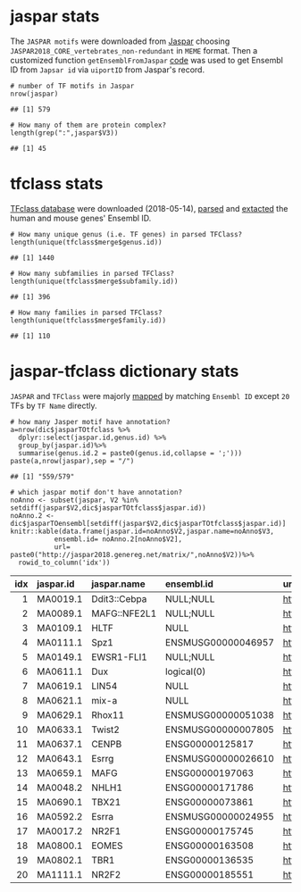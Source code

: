 jaspar stats
============

The `JASPAR motifs` were downloaded from
[Jaspar](http://jaspar.genereg.net/downloads/) choosing
`JASPAR2018_CORE_vertebrates_non-redundant` in `MEME` format. Then a
customized function `getEnsemblFromJaspar` [code](./aux_funs.R) was used
to get Ensembl ID from `Japsar id` via `uiportID` from Jaspar's record.

    # number of TF motifs in Jaspar 
    nrow(jaspar) 

    ## [1] 579

    # How many of them are protein complex? 
    length(grep(":",jaspar$V3)) 

    ## [1] 45

tfclass stats
=============

[TFclass
database](http://tfclass.bioinf.med.uni-goettingen.de/about.jsf) were
downloaded (2018-05-14), [parsed](./scripts/parseTfclassTTL.sh) and
[extacted](./scripts/tfclass.R) the human and mouse genes' Ensembl ID.

    # How many unique genus (i.e. TF genes) in parsed TFClass?
    length(unique(tfclass$merge$genus.id)) 

    ## [1] 1440

    # How many subfamilies in parsed TFClass?
    length(unique(tfclass$merge$subfamily.id))

    ## [1] 396

    # How many families in parsed TFClass?
    length(unique(tfclass$merge$family.id))

    ## [1] 110

jaspar-tfclass dictionary stats
===============================

`JASPAR` and `TFClass` were majorly [mapped](./cmpDB.R) by matching
`Ensembl ID` except `20` TFs by `TF Name` directly.

    # how many Jasper motif have annotation? 
    a=nrow(dic$jasparTOtfclass %>% 
      dplyr::select(jaspar.id,genus.id) %>% 
      group_by(jaspar.id)%>%
      summarise(genus.id.2 = paste0(genus.id,collapse = ';')))
    paste(a,nrow(jaspar),sep = "/")

    ## [1] "559/579"

    # which jaspar motif don't have annotation?
    noAnno <- subset(jaspar, V2 %in% setdiff(jaspar$V2,dic$jasparTOtfclass$jaspar.id))
    noAnno.2 <- dic$jasparTOensembl[setdiff(jaspar$V2,dic$jasparTOtfclass$jaspar.id)]
    knitr::kable(data.frame(jaspar.id=noAnno$V2,jaspar.name=noAnno$V3,
               ensembl.id= noAnno.2[noAnno$V2],
               url= paste0("http://jaspar2018.genereg.net/matrix/",noAnno$V2))%>%
      rowid_to_column('idx'))

<table>
<thead>
<tr class="header">
<th align="right">idx</th>
<th align="left">jaspar.id</th>
<th align="left">jaspar.name</th>
<th align="left">ensembl.id</th>
<th align="left">url</th>
</tr>
</thead>
<tbody>
<tr class="odd">
<td align="right">1</td>
<td align="left">MA0019.1</td>
<td align="left">Ddit3::Cebpa</td>
<td align="left">NULL;NULL</td>
<td align="left"><a href="http://jaspar2018.genereg.net/matrix/MA0019.1" class="uri">http://jaspar2018.genereg.net/matrix/MA0019.1</a></td>
</tr>
<tr class="even">
<td align="right">2</td>
<td align="left">MA0089.1</td>
<td align="left">MAFG::NFE2L1</td>
<td align="left">NULL;NULL</td>
<td align="left"><a href="http://jaspar2018.genereg.net/matrix/MA0089.1" class="uri">http://jaspar2018.genereg.net/matrix/MA0089.1</a></td>
</tr>
<tr class="odd">
<td align="right">3</td>
<td align="left">MA0109.1</td>
<td align="left">HLTF</td>
<td align="left">NULL</td>
<td align="left"><a href="http://jaspar2018.genereg.net/matrix/MA0109.1" class="uri">http://jaspar2018.genereg.net/matrix/MA0109.1</a></td>
</tr>
<tr class="even">
<td align="right">4</td>
<td align="left">MA0111.1</td>
<td align="left">Spz1</td>
<td align="left">ENSMUSG00000046957</td>
<td align="left"><a href="http://jaspar2018.genereg.net/matrix/MA0111.1" class="uri">http://jaspar2018.genereg.net/matrix/MA0111.1</a></td>
</tr>
<tr class="odd">
<td align="right">5</td>
<td align="left">MA0149.1</td>
<td align="left">EWSR1-FLI1</td>
<td align="left">NULL;NULL</td>
<td align="left"><a href="http://jaspar2018.genereg.net/matrix/MA0149.1" class="uri">http://jaspar2018.genereg.net/matrix/MA0149.1</a></td>
</tr>
<tr class="even">
<td align="right">6</td>
<td align="left">MA0611.1</td>
<td align="left">Dux</td>
<td align="left">logical(0)</td>
<td align="left"><a href="http://jaspar2018.genereg.net/matrix/MA0611.1" class="uri">http://jaspar2018.genereg.net/matrix/MA0611.1</a></td>
</tr>
<tr class="odd">
<td align="right">7</td>
<td align="left">MA0619.1</td>
<td align="left">LIN54</td>
<td align="left">NULL</td>
<td align="left"><a href="http://jaspar2018.genereg.net/matrix/MA0619.1" class="uri">http://jaspar2018.genereg.net/matrix/MA0619.1</a></td>
</tr>
<tr class="even">
<td align="right">8</td>
<td align="left">MA0621.1</td>
<td align="left">mix-a</td>
<td align="left">NULL</td>
<td align="left"><a href="http://jaspar2018.genereg.net/matrix/MA0621.1" class="uri">http://jaspar2018.genereg.net/matrix/MA0621.1</a></td>
</tr>
<tr class="odd">
<td align="right">9</td>
<td align="left">MA0629.1</td>
<td align="left">Rhox11</td>
<td align="left">ENSMUSG00000051038</td>
<td align="left"><a href="http://jaspar2018.genereg.net/matrix/MA0629.1" class="uri">http://jaspar2018.genereg.net/matrix/MA0629.1</a></td>
</tr>
<tr class="even">
<td align="right">10</td>
<td align="left">MA0633.1</td>
<td align="left">Twist2</td>
<td align="left">ENSMUSG00000007805</td>
<td align="left"><a href="http://jaspar2018.genereg.net/matrix/MA0633.1" class="uri">http://jaspar2018.genereg.net/matrix/MA0633.1</a></td>
</tr>
<tr class="odd">
<td align="right">11</td>
<td align="left">MA0637.1</td>
<td align="left">CENPB</td>
<td align="left">ENSG00000125817</td>
<td align="left"><a href="http://jaspar2018.genereg.net/matrix/MA0637.1" class="uri">http://jaspar2018.genereg.net/matrix/MA0637.1</a></td>
</tr>
<tr class="even">
<td align="right">12</td>
<td align="left">MA0643.1</td>
<td align="left">Esrrg</td>
<td align="left">ENSMUSG00000026610</td>
<td align="left"><a href="http://jaspar2018.genereg.net/matrix/MA0643.1" class="uri">http://jaspar2018.genereg.net/matrix/MA0643.1</a></td>
</tr>
<tr class="odd">
<td align="right">13</td>
<td align="left">MA0659.1</td>
<td align="left">MAFG</td>
<td align="left">ENSG00000197063</td>
<td align="left"><a href="http://jaspar2018.genereg.net/matrix/MA0659.1" class="uri">http://jaspar2018.genereg.net/matrix/MA0659.1</a></td>
</tr>
<tr class="even">
<td align="right">14</td>
<td align="left">MA0048.2</td>
<td align="left">NHLH1</td>
<td align="left">ENSG00000171786</td>
<td align="left"><a href="http://jaspar2018.genereg.net/matrix/MA0048.2" class="uri">http://jaspar2018.genereg.net/matrix/MA0048.2</a></td>
</tr>
<tr class="odd">
<td align="right">15</td>
<td align="left">MA0690.1</td>
<td align="left">TBX21</td>
<td align="left">ENSG00000073861</td>
<td align="left"><a href="http://jaspar2018.genereg.net/matrix/MA0690.1" class="uri">http://jaspar2018.genereg.net/matrix/MA0690.1</a></td>
</tr>
<tr class="even">
<td align="right">16</td>
<td align="left">MA0592.2</td>
<td align="left">Esrra</td>
<td align="left">ENSMUSG00000024955</td>
<td align="left"><a href="http://jaspar2018.genereg.net/matrix/MA0592.2" class="uri">http://jaspar2018.genereg.net/matrix/MA0592.2</a></td>
</tr>
<tr class="odd">
<td align="right">17</td>
<td align="left">MA0017.2</td>
<td align="left">NR2F1</td>
<td align="left">ENSG00000175745</td>
<td align="left"><a href="http://jaspar2018.genereg.net/matrix/MA0017.2" class="uri">http://jaspar2018.genereg.net/matrix/MA0017.2</a></td>
</tr>
<tr class="even">
<td align="right">18</td>
<td align="left">MA0800.1</td>
<td align="left">EOMES</td>
<td align="left">ENSG00000163508</td>
<td align="left"><a href="http://jaspar2018.genereg.net/matrix/MA0800.1" class="uri">http://jaspar2018.genereg.net/matrix/MA0800.1</a></td>
</tr>
<tr class="odd">
<td align="right">19</td>
<td align="left">MA0802.1</td>
<td align="left">TBR1</td>
<td align="left">ENSG00000136535</td>
<td align="left"><a href="http://jaspar2018.genereg.net/matrix/MA0802.1" class="uri">http://jaspar2018.genereg.net/matrix/MA0802.1</a></td>
</tr>
<tr class="even">
<td align="right">20</td>
<td align="left">MA1111.1</td>
<td align="left">NR2F2</td>
<td align="left">ENSG00000185551</td>
<td align="left"><a href="http://jaspar2018.genereg.net/matrix/MA1111.1" class="uri">http://jaspar2018.genereg.net/matrix/MA1111.1</a></td>
</tr>
</tbody>
</table>
